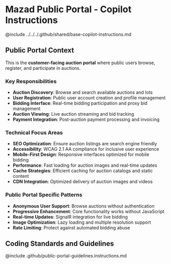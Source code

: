 # Mazad Public Portal - Copilot Instructions

@include ../../../.github/shared/base-copilot-instructions.md

## Public Portal Context
This is the **customer-facing auction portal** where public users browse, register, and participate in auctions.

### Key Responsibilities
- **Auction Discovery**: Browse and search available auctions and lots
- **User Registration**: Public user account creation and profile management
- **Bidding Interface**: Real-time bidding participation and proxy bid management
- **Auction Viewing**: Live auction streaming and bid tracking
- **Payment Integration**: Post-auction payment processing and invoicing

### Technical Focus Areas
- **SEO Optimization**: Ensure auction listings are search engine friendly
- **Accessibility**: WCAG 2.1 AA compliance for inclusive user experience
- **Mobile-First Design**: Responsive interfaces optimized for mobile bidding
- **Performance**: Fast loading for auction images and real-time updates
- **Cache Strategies**: Efficient caching for auction catalogs and static content
- **CDN Integration**: Optimized delivery of auction images and videos

### Public Portal Specific Patterns
- **Anonymous User Support**: Browse auctions without authentication
- **Progressive Enhancement**: Core functionality works without JavaScript
- **Real-time Updates**: SignalR integration for live bidding
- **Image Optimization**: Lazy loading and multiple resolution support
- **Rate Limiting**: Protect against automated bidding abuse

## Coding Standards and Guidelines
@include .github/public-portal-guidelines.instructions.md


